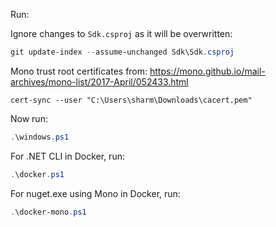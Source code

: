 Run:

Ignore changes to `Sdk.csproj` as it will be overwritten:

```ps1
git update-index --assume-unchanged Sdk\Sdk.csproj
```

Mono trust root certificates from: https://mono.github.io/mail-archives/mono-list/2017-April/052433.html

```
cert-sync --user "C:\Users\sharm\Downloads\cacert.pem"
```

Now run:

```ps1
.\windows.ps1
```

For .NET CLI in Docker, run:

```ps1
.\docker.ps1
```

For nuget.exe using Mono in Docker, run:

```ps1
.\docker-mono.ps1
```

